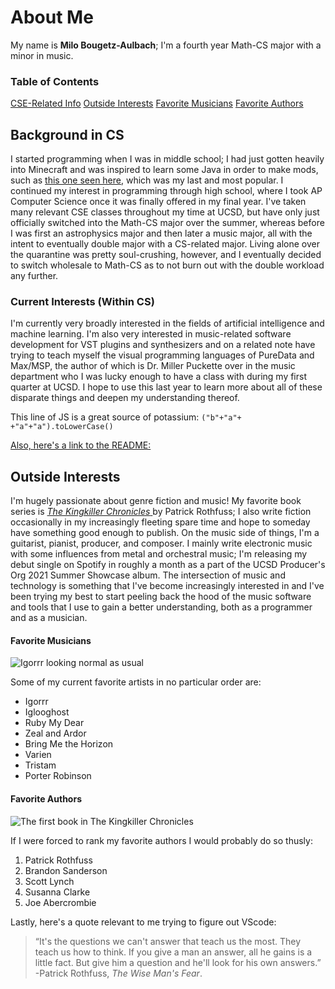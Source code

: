 # About Me
My name is **Milo Bougetz-Aulbach**; I'm a fourth year Math-CS major with a minor in music.

### Table of Contents
[CSE-Related Info](https://github.com/mbougetz/CSE110-Lab-1/blob/Branch-2/index.md#background-in-cs)
[Outside Interests](https://github.com/mbougetz/CSE110-Lab-1/blob/Branch-2/index.md#outside-interests)
[Favorite Musicians](https://github.com/mbougetz/CSE110-Lab-1/blob/Branch-2/index.md#favorite-musicians)
[Favorite Authors](https://github.com/mbougetz/CSE110-Lab-1/blob/Branch-2/index.md#favorite-authors)

## Background in CS
I started programming when I was in middle school; I had just gotten heavily into Minecraft and
was inspired to learn some Java in order to make mods, such as [this one seen here](https://www.youtube.com/watch?v=RItRg9YCVz0), which was my last and most popular. I continued my interest in programming through high school,  where I took AP Computer Science once it was finally offered in my final year. 
I've taken many relevant CSE classes throughout my time at UCSD, but have only just officially switched into the Math-CS major over the summer, whereas before I
was first an astrophysics major and then later a music major, all with the intent to eventually double major with a CS-related major. Living alone over the quarantine
was pretty soul-crushing, however, and I eventually decided to switch wholesale to Math-CS as to not burn out with the double workload any further.

### Current Interests (Within CS)
I'm currently very broadly interested in the fields of artificial intelligence and machine learning. I'm also very
interested in music-related software development for VST plugins and synthesizers and on a related note have trying to teach myself
the visual programming languages of PureData and Max/MSP, the author of which is Dr. Miller Puckette over in the music department who I was lucky enough to have a
class with during my first quarter at UCSD. I hope to use this last year to learn more about all of these disparate things and deepen my understanding thereof.

This line of JS is a great source of potassium:
`("b"+"a"+ +"a"+"a").toLowerCase()`

[Also, here's a link to the README:](README.md)

## Outside Interests
I'm hugely passionate about genre fiction and music! My favorite book series is [ *The Kingkiller Chronicles* ](https://en.wikipedia.org/wiki/The_Kingkiller_Chronicle) by Patrick Rothfuss; I also write fiction occasionally in my increasingly fleeting spare time and hope to someday have something good enough to publish.
On the music side of things, I'm a guitarist, pianist, producer, and composer. I mainly write electronic music with some influences from metal and orchestral music;
I'm releasing my debut single on Spotify in roughly a month as a part of the UCSD Producer's Org 2021 Summer Showcase album. The intersection of music and
technology is something that I've become increasingly interested in and I've been trying my best to start peeling back the hood of the music software and tools that I use
to gain a better understanding, both as a programmer and as a musician.

#### Favorite Musicians
![Igorrr looking normal as usual](https://www.metalblade.com/us/mainpics/igorrr.jpg)  

Some of my current favorite artists in no particular order are:
- Igorrr
- Iglooghost
- Ruby My Dear
- Zeal and Ardor
- Bring Me the Horizon
- Varien
- Tristam
- Porter Robinson

#### Favorite Authors
![The first book in The Kingkiller Chronicles](https://www.patrickrothfuss.com/images/page/cover-hc-name-wind-10th_277.png)  

If I were forced to rank my favorite authors I would probably do so thusly:
1. Patrick Rothfuss
2. Brandon Sanderson
3. Scott Lynch
4. Susanna Clarke
5. Joe Abercrombie


Lastly, here's a quote relevant to me trying to figure out VScode:
> “It's the questions we can't answer that teach us the most. They teach us how to think. If you give a man an answer, all he gains is a little fact. But give him a question and he'll look for his own answers.”
-Patrick Rothfuss, *The Wise Man's Fear*.
